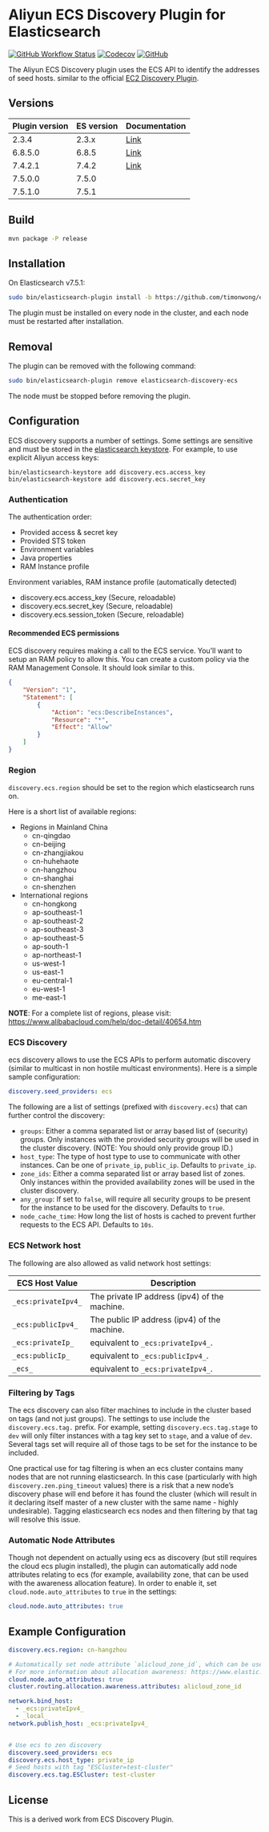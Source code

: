 # Aliyun ECS Discovery Plugin for Elasticsearch

[![GitHub Workflow Status](https://img.shields.io/github/workflow/status/timonwong/elasticsearch-discovery-ecs/Java%20CI?style=flat-square)](https://github.com/timonwong/elasticsearch-discovery-ecs/actions?query=workflow%3A%22Java+CI%22)
[![Codecov](https://img.shields.io/codecov/c/gh/timonwong/elasticsearch-discovery-ecs?style=flat-square)](https://codecov.io/gh/timonwong/elasticsearch-discovery-ecs)
[![GitHub](https://img.shields.io/github/license/timonwong/elasticsearch-discovery-ecs?style=flat-square)](http://www.apache.org/licenses/LICENSE-2.0.html)

The Aliyun ECS Discovery plugin uses the ECS API to identify the addresses of seed hosts. similar to the official [EC2 Discovery Plugin](https://www.elastic.co/guide/en/elasticsearch/plugins/current/discovery-ec2.html).

## Versions


Plugin version | ES version | Documentation
---------------|------------| -------------
2.3.4 | 2.3.x | [Link](https://github.com/timonwong/elasticsearch-discovery-ecs/blob/2.x/README.md)
6.8.5.0 | 6.8.5 | [Link](https://github.com/timonwong/elasticsearch-discovery-ecs/blob/6.x/README.md)
7.4.2.1 | 7.4.2 | [Link](https://github.com/timonwong/elasticsearch-discovery-ecs/blob/7.4.x/README.md)
7.5.0.0 | 7.5.0 |
7.5.1.0 | 7.5.1 |

## Build

```bash
mvn package -P release
```

## Installation

On Elasticsearch v7.5.1:

```bash
sudo bin/elasticsearch-plugin install -b https://github.com/timonwong/elasticsearch-discovery-ecs/releases/download/v7.5.1.0/elasticsearch-discovery-ecs-7.5.1.0.zip
```

The plugin must be installed on every node in the cluster, and each node must be restarted after installation.

## Removal

The plugin can be removed with the following command:

```bash
sudo bin/elasticsearch-plugin remove elasticsearch-discovery-ecs
```

The node must be stopped before removing the plugin.

## Configuration

ECS discovery supports a number of settings. Some settings are sensitive and must be stored in the [elasticsearch keystore](https://www.elastic.co/guide/en/elasticsearch/reference/7.4/secure-settings.html).
For example, to use explicit Aliyun access keys:

```
bin/elasticsearch-keystore add discovery.ecs.access_key
bin/elasticsearch-keystore add discovery.ecs.secret_key
```

### Authentication

The authentication order:

- Provided access & secret key
- Provided STS token
- Environment variables
- Java properties
- RAM Instance profile

Environment variables, RAM instance profile (automatically detected)

- discovery.ecs.access_key (Secure, reloadable)
- discovery.ecs.secret_key (Secure, reloadable)
- discovery.ecs.session_token (Secure, reloadable)

#### Recommended ECS permissions

ECS discovery requires making a call to the ECS service. You’ll want to setup an RAM policy to allow this. You can create a custom policy via the RAM Management Console. It should look similar to this.

```json
{
    "Version": "1",
    "Statement": [
        {
            "Action": "ecs:DescribeInstances",
            "Resource": "*",
            "Effect": "Allow"
        }
    ]
}
```

### Region

`discovery.ecs.region` should be set to the region which elasticsearch runs on.

Here is a short list of available regions:

- Regions in Mainland China
    - cn-qingdao
    - cn-beijing
    - cn-zhangjiakou
    - cn-huhehaote
    - cn-hangzhou
    - cn-shanghai
    - cn-shenzhen
- International regions
    - cn-hongkong
    - ap-southeast-1
    - ap-southeast-2
    - ap-southeast-3
    - ap-southeast-5
    - ap-south-1
    - ap-northeast-1
    - us-west-1
    - us-east-1
    - eu-central-1
    - eu-west-1
    - me-east-1

**NOTE**: For a complete list of regions, please visit: https://www.alibabacloud.com/help/doc-detail/40654.htm

### ECS Discovery

ecs discovery allows to use the ECS APIs to perform automatic discovery (similar to multicast in non hostile multicast environments). Here is a simple sample configuration:

```yaml
discovery.seed_providers: ecs
```

The following are a list of settings (prefixed with `discovery.ecs`) that can further control the discovery:

- `groups`: Either a comma separated list or array based list of (security) groups. Only instances with the provided security groups will be used in the cluster discovery. (NOTE: You should only provide group ID.)
- `host_type`: The type of host type to use to communicate with other instances. Can be one of `private_ip`, `public_ip`. Defaults to `private_ip`.
- `zone_ids`: Either a comma separated list or array based list of zones. Only instances within the provided availability zones will be used in the cluster discovery.
- `any_group`: If set to `false`, will require all security groups to be present for the instance to be used for the discovery. Defaults to `true`.
- `node_cache_time`: How long the list of hosts is cached to prevent further requests to the ECS API. Defaults to `10s`.

### ECS Network host

The following are also allowed as valid network host settings:

ECS Host Value | Description
---------------|-------------
`_ecs:privateIpv4_` | The private IP address (ipv4) of the machine.
`_ecs:publicIpv4_` | The public IP address (ipv4) of the machine.
`_ecs:privateIp_` | equivalent to `_ecs:privateIpv4_`.
`_ecs:publicIp_` | equivalent to `_ecs:publicIpv4_`.
`_ecs_` | equivalent to `_ecs:privateIpv4_`.

### Filtering by Tags

The ecs discovery can also filter machines to include in the cluster based on tags (and not just groups). The settings to use include the `discovery.ecs.tag.` prefix.
For example, setting `discovery.ecs.tag.stage` to `dev` will only filter instances with a tag key set to `stage`, and a value of `dev`.
Several tags set will require all of those tags to be set for the instance to be included.

One practical use for tag filtering is when an ecs cluster contains many nodes that are not running elasticsearch. In this case (particularly with high `discovery.zen.ping_timeout` values) there is a risk that a new node’s discovery phase will end before it has found the cluster (which will result in it declaring itself master of a new cluster with the same name - highly undesirable). Tagging elasticsearch ecs nodes and then filtering by that tag will resolve this issue.

### Automatic Node Attributes

Though not dependent on actually using ecs as discovery (but still requires the cloud ecs plugin installed), the plugin can automatically add node attributes relating to ecs (for example, availability zone, that can be used with the awareness allocation feature).
In order to enable it, set `cloud.node.auto_attributes` to `true` in the settings:

```yaml
cloud.node.auto_attributes: true
```

## Example Configuration

```yaml
discovery.ecs.region: cn-hangzhou

# Automatically set node attribute `alicloud_zone_id`, which can be used to spread replica across availability zones.
# For more information about allocation awareness: https://www.elastic.co/guide/en/elasticsearch/reference/6.8/allocation-awareness.html
cloud.node.auto_attributes: true
cluster.routing.allocation.awareness.attributes: alicloud_zone_id

network.bind_host:
  - _ecs:privateIpv4_
  - _local_
network.publish_host: _ecs:privateIpv4_


# Use ecs to zen discovery
discovery.seed_providers: ecs
discovery.ecs.host_type: private_ip
# Seed hosts with tag "ESCluster=test-cluster"
discovery.ecs.tag.ESCluster: test-cluster
```

## License

This is a derived work from ECS Discovery Plugin.
